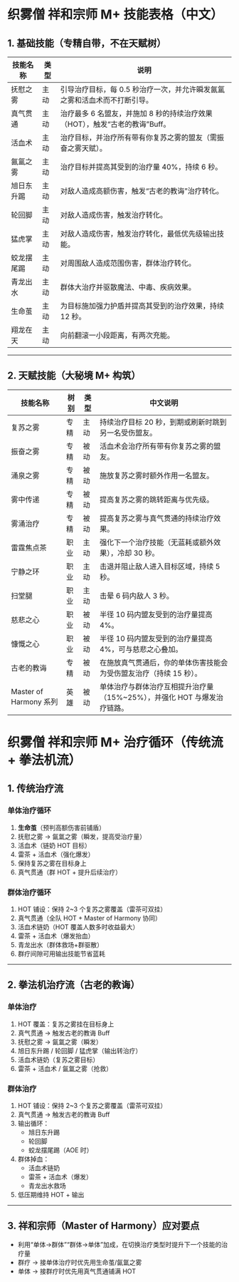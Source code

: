 # 织雾僧 祥和宗师 M+ 技能表格（中文）

## 1. 基础技能（专精自带，不在天赋树）
| 技能名称 | 类型 | 说明 |
|----------|------|------|
| 抚慰之雾 | 主动 | 引导治疗目标，每 0.5 秒治疗一次，并允许瞬发氤氲之雾和活血术而不打断引导。 |
| 真气贯通 | 主动 | 治疗最多 6 名盟友，并施加 8 秒的持续治疗效果（HOT），触发“古老的教诲”Buff。 |
| 活血术 | 主动 | 治疗目标，并治疗所有带有你复苏之雾的盟友（需振奋之雾天赋）。 |
| 氤氲之雾 | 主动 | 治疗目标并提高其受到的治疗量 40%，持续 6 秒。 |
| 旭日东升踢 | 主动 | 对敌人造成高额伤害，触发“古老的教诲”治疗转化。 |
| 轮回脚 | 主动 | 对敌人造成伤害，触发治疗转化。 |
| 猛虎掌 | 主动 | 对敌人造成伤害，触发治疗转化，最低优先级输出技能。 |
| 蛟龙摆尾踢 | 主动 | 对周围敌人造成范围伤害，群体治疗转化。 |
| 青龙出水 | 主动 | 群体大治疗并驱散魔法、中毒、疾病效果。 |
| 生命茧 | 主动 | 为目标施加强力护盾并提高其受到的治疗效果，持续 12 秒。 |
| 翔龙在天 | 主动 | 向前翻滚一小段距离，有两次充能。 |

---

## 2. 天赋技能（大秘境 M+ 构筑）
| 技能名称 | 树别 | 类型 | 中文说明 |
|----------|------|------|----------|
| 复苏之雾 | 专精 | 主动 | 持续治疗目标 20 秒，到期或刷新时跳到另一名受伤盟友。 |
| 振奋之雾 | 专精 | 被动 | 活血术会治疗所有带有你复苏之雾的盟友。 |
| 涌泉之雾 | 专精 | 被动 | 施放复苏之雾时额外作用一名盟友。 |
| 雾中传递 | 专精 | 被动 | 提高复苏之雾的跳转距离与优先级。 |
| 雾涌治疗 | 专精 | 被动 | 提高复苏之雾与真气贯通的持续治疗效果。 |
| 雷霆焦点茶 | 职业 | 主动 | 强化下一个治疗技能（无蓝耗或额外效果），冷却 30 秒。 |
| 宁静之环 | 职业 | 主动 | 击退并阻止敌人进入目标区域，持续 5 秒。 |
| 扫堂腿 | 职业 | 主动 | 击晕 6 码内敌人 3 秒。 |
| 慈悲之心 | 职业 | 被动 | 半径 10 码内盟友受到的治疗量提高 4%。 |
| 慷慨之心 | 职业 | 被动 | 半径 10 码内盟友受到的治疗量提高 4%，可与慈悲之心叠加。 |
| 古老的教诲 | 专精 | 被动 | 在施放真气贯通后，你的单体伤害技能会为受伤盟友治疗（持续 15 秒）。 |
| Master of Harmony 系列 | 英雄 | 被动 | 单体治疗与群体治疗互相提升治疗量（15%~25%），并强化 HOT 与爆发治疗链路。 |


# 织雾僧 祥和宗师 M+ 治疗循环（传统流 + 拳法机流）

## 1. 传统治疗流

### 单体治疗循环
1. **生命茧**（预判高额伤害前铺盾）
2. 抚慰之雾 → 氤氲之雾（瞬发，提高受治疗量）
3. 活血术（链奶 HOT 目标）
4. 雷茶 + 活血术（强化爆发）
5. 保持复苏之雾在目标身上
6. 真气贯通（群 HOT + 提升后续治疗）

### 群体治疗循环
1. HOT 铺设：保持 2~3 个复苏之雾覆盖（雷茶可双挂）
2. 真气贯通（全队 HOT + Master of Harmony 协同）
3. 活血术链奶（HOT 覆盖人数多时收益最大）
4. 雷茶 + 活血术（爆发抬血）
5. 青龙出水（群体救场+群驱散）
6. 群疗间隙可用输出技能节省蓝耗

---

## 2. 拳法机治疗流（古老的教诲）

### 单体治疗
1. HOT 覆盖：复苏之雾挂在目标身上
2. 真气贯通 → 触发古老的教诲 Buff
3. 抚慰之雾 → 氤氲之雾（瞬发）
4. 旭日东升踢 / 轮回脚 / 猛虎掌（输出转治疗）
5. 活血术链奶（复苏之雾目标）
6. 雷茶 + 活血术 / 氤氲之雾（抢救）

### 群体治疗
1. HOT 铺设：保持 2~3 个复苏之雾覆盖（雷茶可双挂）
2. 真气贯通 → 触发古老的教诲 Buff
3. 输出循环：
   - 旭日东升踢
   - 轮回脚
   - 蛟龙摆尾踢（AOE 时）
4. 群体掉血：
   - 活血术链奶
   - 雷茶 + 活血术（爆发）
   - 青龙出水救场
5. 低压期维持 HOT + 输出

---

## 3. 祥和宗师（Master of Harmony）应对要点
- 利用“单体→群体”“群体→单体”加成，在切换治疗类型时提升下一个技能的治疗量
- 群疗 → 接单体治疗时优先用生命茧/氤氲之雾
- 单体 → 接群疗时优先用真气贯通铺满 HOT
